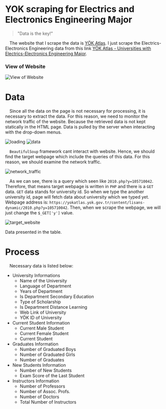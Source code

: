 # YOK scraping for Electrics and Electronics Engineering Major

> "Data is the key!"

&emsp;The website that I scrape the data is [YÖK Atlas](https://yokatlas.yok.gov.tr/). I just scrape the Electrics-Electronics Engineering data from this link [YÖK Atlas - Universities with Electrics-Electronics Engineering Major](https://yokatlas.yok.gov.tr/lisans-bolum.php?b=10056).

### View of Website
![View of Website](https://user-images.githubusercontent.com/52218326/145977279-4a7e3866-8c44-4464-881e-5abda3ba21e7.png)

# Data
&emsp;Since all the data on the page is not necessary for processing, it is necessary to extract the data. For this reason, we need to monitor the network traffic of the website. Because the retrieved data is not kept statically in the HTML page. Data is pulled by the server when interacting with the drop-down menus.

![loading](https://user-images.githubusercontent.com/52218326/145978744-1ed4188e-6160-49e6-81d9-c972c6dca7eb.png)
![data](https://user-images.githubusercontent.com/52218326/145978781-7de17446-c26d-43bb-b527-976dea4832f2.png)

&emsp;`BeautifulSoup` framework cant interact with website. Hence, we should find the target webpage which include the queries of this data. For this reason, we should examine the network traffic.

![network_traffic](https://user-images.githubusercontent.com/52218326/145979194-ced96ad4-d88d-4161-aa58-9cd849804b0b.png)

&emsp;As we can see, there is a query which seen like `2010.php?y=105710042`. Therefore, that means target webpage is written in `PHP` and there is a `GET` data. `GET` data stands for university id. So when we type the another university id, page will fetch data about university which we typed yet. Webpage address is: `https://yokatlas.yok.gov.tr/content/lisans-dynamic/2010.php?y=105710042`. Then, when we scrape the webpage, we will just change the `$_GET['y']` value.

![target_website](https://user-images.githubusercontent.com/52218326/145979979-4a100358-9f1f-40dc-907e-0924a8d4a964.png)

Data presented in the table.

# Process
&emsp;Necessary data is listed below:
- University Informations
  - Name of the University
  - Language of Department
  - Years of Department
  - Is Department Secondary Education
  - Type of Scholarship
  - Is Department Distance Learning
  - Web Link of University
  - YÖK ID of University
- Current Student Information
  - Current Male Student
  - Current Female Student
  - Current Student
- Graduates Information
  - Number of Graduated Boys
  - Number of Graduated Girls
  - Number of Graduates
- New Students Information
  - Number of New Students
  - Exam Score of the Last Student
- Instructors Information
  - Number of Professors
  - Number of Assoc. Profs.
  - Number of Doctors
  - Total Number of Instructors
